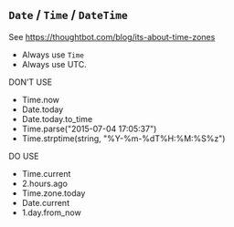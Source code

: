 ## `Date` / `Time` / `DateTime`

See https://thoughtbot.com/blog/its-about-time-zones

- Always use `Time`
- Always use UTC.

DON’T USE

- Time.now
- Date.today
- Date.today.to_time
- Time.parse("2015-07-04 17:05:37")
- Time.strptime(string, "%Y-%m-%dT%H:%M:%S%z")

DO USE

- Time.current
- 2.hours.ago
- Time.zone.today
- Date.current
- 1.day.from_now
